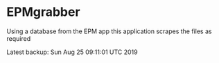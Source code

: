 # EPMgrabber
Using a database from the EPM app this application scrapes the files as required


Latest backup: Sun Aug 25 09:11:01 UTC 2019
